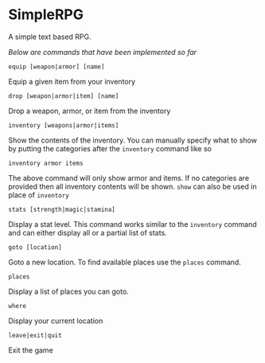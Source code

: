 # SimpleRPG
A simple text based RPG.

*Below are commands that have been implemented so far*

`equip [weapon|armor] [name]`

Equip a given item from your inventory

`drop [weapon|armor|item] [name]`

Drop a weapon, armor, or item from the inventory

`inventory [weapons|armor|items]`

Show the contents of the inventory. You can manually specify what to show by
putting the categories after the `inventory` command like so

`inventory armor items`

The above command will only show armor and items. If no categories are provided
then all inventory contents will be shown. `show` can also be used in place of `inventory`

`stats [strength|magic|stamina]`

Display a stat level. This command works similar to the `inventory` command and
can either display all or a partial list of stats.

`goto [location]`

Goto a new location. To find available places use the `places` command.

`places`

Display a list of places you can goto.

`where`

Display your current location

`leave|exit|quit`

Exit the game
